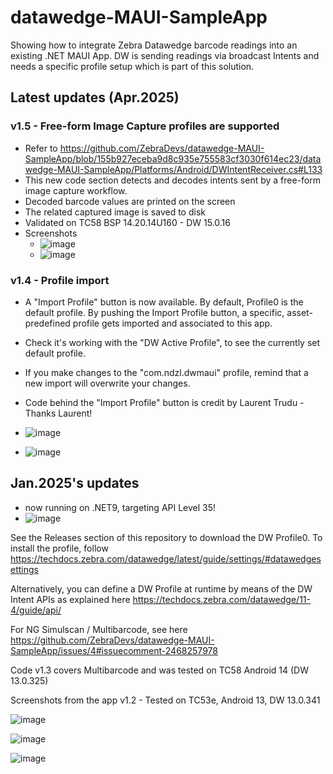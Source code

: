 # datawedge-MAUI-SampleApp
Showing how to integrate Zebra Datawedge barcode readings into an existing .NET MAUI App. DW is sending readings via broadcast Intents and needs a specific profile setup which is part of this solution.

## Latest updates (Apr.2025)

### v1.5 - Free-form Image Capture profiles are supported 
- Refer to https://github.com/ZebraDevs/datawedge-MAUI-SampleApp/blob/155b927eceba9d8c935e755583cf3030f614ec23/datawedge-MAUI-SampleApp/Platforms/Android/DWIntentReceiver.cs#L133
- This new code section detects and decodes intents sent by a free-form image capture workflow.
- Decoded barcode values are printed on the screen
- The related captured image is saved to disk
- Validated on TC58 BSP 14.20.14U160 - DW 15.0.16
- Screenshots
  - ![image](https://github.com/user-attachments/assets/89b63b60-ca78-4afd-b85b-211a3ff0cb71)
  - ![image](https://github.com/user-attachments/assets/4179dcbc-12e6-490f-b0bf-7fba7eca9780)



### v1.4 - Profile import
- A "Import Profile" button is now available. By default, Profile0 is the default profile. By pushing the Import Profile button, a specific, asset-predefined profile gets imported and associated to this app.
- Check it's working with the "DW Active Profile", to see the currently set default profile.
- If you make changes to the "com.ndzl.dwmaui" profile, remind that a new import will overwrite your changes.
- Code behind the "Import Profile" button is credit by Laurent Trudu - Thanks Laurent!

- ![image](https://github.com/user-attachments/assets/6a9c1c93-c56e-4240-ad09-edd5eb7093a7)

- ![image](https://github.com/user-attachments/assets/591c52c7-9393-49d3-8125-729f04cc6884)




## Jan.2025's updates

- now running on .NET9, targeting API Level 35!
- ![image](https://github.com/user-attachments/assets/964d47d2-61e6-466a-b9fd-7570e0fc9f89)


See the Releases section of this repository to download the DW Profile0.
To install the profile, follow https://techdocs.zebra.com/datawedge/latest/guide/settings/#datawedgesettings 

Alternatively, you can define a DW Profile at runtime by means of the DW Intent APIs as explained here https://techdocs.zebra.com/datawedge/11-4/guide/api/ 

For NG Simulscan / Multibarcode, see here https://github.com/ZebraDevs/datawedge-MAUI-SampleApp/issues/4#issuecomment-2468257978 

Code v1.3 covers Multibarcode and was tested on TC58 Android 14 (DW 13.0.325)

Screenshots from the app v1.2 - Tested on TC53e, Android 13, DW 13.0.341

![image](https://user-images.githubusercontent.com/11386676/220946535-1da4975f-7434-45aa-ba6c-27285c55c547.png)

![image](https://github.com/user-attachments/assets/8b7e4c94-e477-448f-9a27-f60f5c55c9e7)

![image](https://cxnt48.com/author?ghMAUIdw) 
